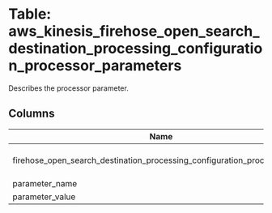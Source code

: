 
# Table: aws_kinesis_firehose_open_search_destination_processing_configuration_processor_parameters
Describes the processor parameter.
## Columns
| Name        | Type           | Description  |
| ------------- | ------------- | -----  |
|firehose_open_search_destination_processing_configuration_processor_cq_id|uuid|Unique CloudQuery ID of aws_kinesis_firehose_open_search_destination_processing_configuration_processors table (FK)|
|parameter_name|text|The name of the parameter.  This member is required.|
|parameter_value|text|The parameter value.  This member is required.|
